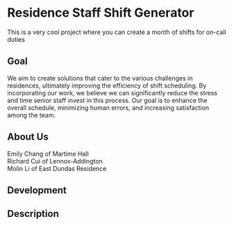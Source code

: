 # Residence Staff Shift Generator
This is a very cool project where you can create a month of shifts for on-call duties 
## Goal
We aim to create solutions that cater to the various challenges in residences, ultimately improving the efficiency of shift scheduling. By incorporating our work, we believe we can significantly reduce the stress and time senior staff invest in this process. Our goal is to enhance the overall schedule, minimizing human errors, and increasing satisfaction among the team.

## About Us
Emily Chang of Martime Hall  
Richard Cui of Lennox-Addington  
Molin Li of East Dundas Residence  

## Development 


## Description
